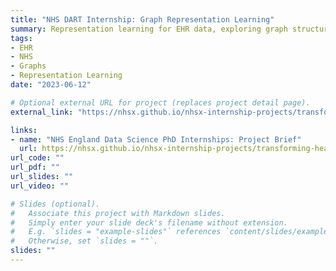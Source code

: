```yaml
---
title: "NHS DART Internship: Graph Representation Learning"
summary: Representation learning for EHR data, exploring graph structures and semantic embeddings applied to national-scale datasets
tags:
- EHR
- NHS
- Graphs
- Representation Learning
date: "2023-06-12"

# Optional external URL for project (replaces project detail page).
external_link: "https://nhsx.github.io/nhsx-internship-projects/transforming-healthcare-data-graph-based-sail-update/"

links:
- name: "NHS England Data Science PhD Internships: Project Brief"
  url: https://nhsx.github.io/nhsx-internship-projects/transforming-healthcare-data-graph-based-sail-update/
url_code: ""
url_pdf: ""
url_slides: ""
url_video: ""

# Slides (optional).
#   Associate this project with Markdown slides.
#   Simply enter your slide deck's filename without extension.
#   E.g. `slides = "example-slides"` references `content/slides/example-slides.md`.
#   Otherwise, set `slides = ""`.
slides: ""
---
```


